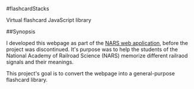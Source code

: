 #flashcardStacks


Virtual flashcard JavaScript library


##Synopsis

I developed this webpage as part of the [NARS web application](https://github.com/JGitHubApp/narsapp), before the project was discontinued. It's purpose was to help the students of the National Academy of Railroad Science (NARS) memorize different railraod signals and their meanings.

This project's goal is to convert the webpage into a general-purpose flashcard library.
